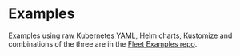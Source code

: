 # Examples

Examples using raw Kubernetes YAML, Helm charts, Kustomize and combinations
of the three are in the [Fleet Examples repo](https://github.com/rancher/fleet-examples/).
